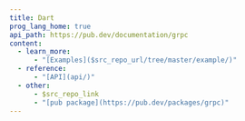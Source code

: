 ```yaml
---
title: Dart
prog_lang_home: true
api_path: https://pub.dev/documentation/grpc
content:
  - learn_more:
      - "[Examples]($src_repo_url/tree/master/example/)"
  - reference:
      - "[API](api/)"
  - other:
      - $src_repo_link
      - "[pub package](https://pub.dev/packages/grpc)"
---
```


